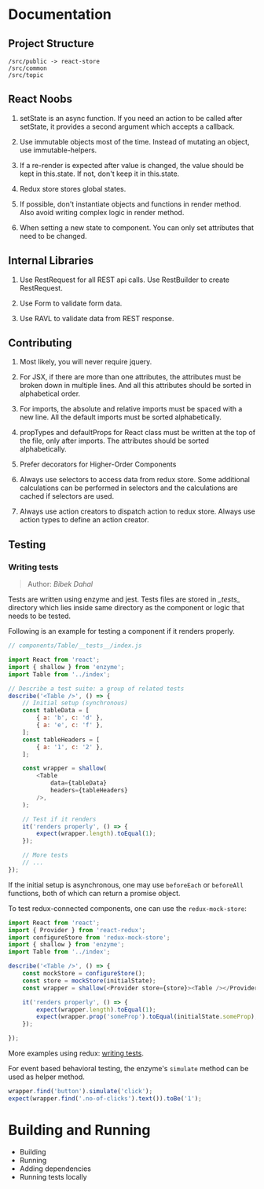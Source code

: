 # Documentation

## Project Structure

```
/src/public -> react-store
/src/common
/src/topic
```

## React Noobs

1. setState is an async function. If you need an action to be called after setState, it provides a second argument which accepts a callback.

2. Use immutable objects most of the time. Instead of mutating an object, use immutable-helpers.

3. If a re-render is expected after value is changed, the value should be kept in this.state. If not, don't keep it in this.state.

4. Redux store stores global states.

5. If possible, don't instantiate objects and functions in render method. Also avoid writing complex logic in render method.

6. When setting a new state to component. You can only set attributes that need to be changed.

## Internal Libraries

1. Use RestRequest for all REST api calls. Use RestBuilder to create RestRequest.

2. Use Form to validate form data.

3. Use RAVL to validate data from REST response.


## Contributing

1. Most likely, you will never require jquery.

2. For JSX, if there are more than one attributes, the attributes must be broken down in multiple lines. And all this attributes should be sorted in alphabetical order.

3. For imports, the absolute and relative imports must be spaced with a new line. All the default imports must be sorted alphabetically.

4. propTypes and defaultProps for React class must be written at the top of the file, only after imports. The attributes should be sorted alphabetically.

5. Prefer decorators for Higher-Order Components

6. Always use selectors to access data from redux store. Some additional calculations can be performed in selectors and the calculations are cached if selectors are used.

7. Always use action creators to dispatch action to redux store. Always use action types to define an action creator.

## Testing

### Writing tests

> Author: *Bibek Dahal*

Tests are written using enzyme and jest. Tests files are stored in *\__tests__* directory which lies inside same directory as the component or logic that needs to be tested.

Following is an example for testing a component if it renders properly.

```javascript
// components/Table/__tests__/index.js

import React from 'react';
import { shallow } from 'enzyme';
import Table from '../index';

// Describe a test suite: a group of related tests
describe('<Table />', () => {
    // Initial setup (synchronous)
    const tableData = [
        { a: 'b', c: 'd' },
        { a: 'e', c: 'f' },
    ];
    const tableHeaders = [
        { a: '1', c: '2' },
    ];

    const wrapper = shallow(
        <Table
            data={tableData}
            headers={tableHeaders}
        />,
    );

    // Test if it renders
    it('renders properly', () => {
        expect(wrapper.length).toEqual(1);
    });

    // More tests
    // ...
});
```

If the initial setup is asynchronous, one may use `beforeEach` or `beforeAll` functions, both of which can return a promise object.

To test redux-connected components, one can use the `redux-mock-store`:

```javascript
import React from 'react';
import { Provider } from 'react-redux';
import configureStore from 'redux-mock-store';
import { shallow } from 'enzyme';
import Table from '../index';

describe('<Table />', () => {
    const mockStore = configureStore();
    const store = mockStore(initialState);
    const wrapper = shallow(<Provider store={store}><Table /></Provider>);

    it('renders properly', () => {
        expect(wrapper.length).toEqual(1);
        expect(wrapper.prop('someProp').toEqual(initialState.someProp);
    });

});
```

More examples using redux: [writing tests](https://github.com/reactjs/redux/blob/master/docs/recipes/WritingTests.md).

For event based behavioral testing, the enzyme's `simulate` method can be used as helper method.

```js
wrapper.find('button').simulate('click');
expect(wrapper.find('.no-of-clicks').text()).toBe('1');
```

# Building and Running

- Building
- Running
- Adding dependencies
- Running tests locally
